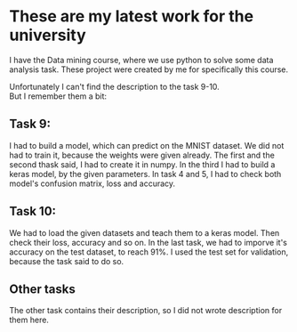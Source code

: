 # These are my latest work for the university
I have the Data mining course, where we use python to solve some data analysis task. These project were created by me for specifically this course.  


Unfortunately I can't find the description to the task 9-10.  
But I remember them a bit:
## Task 9:
I had to build a model, which can predict on the MNIST dataset. 
We did not had to train it, because the weights were given already.
The first and the second thask said, I had to create it in numpy. In the third I had to build a keras model, by the given parameters.
In task  4 and 5, I had to check both model's confusion matrix, loss and accuracy.

## Task 10:
We had to load the given datasets and teach them to a keras model. Then check their loss, accuracy and so on.
In the last task, we had to imporve it's accuracy on the test dataset, to reach 91%.
I used the test set for validation, because the task said to do so.

## Other tasks
The other task contains their description, so I did not wrote description for them here.
